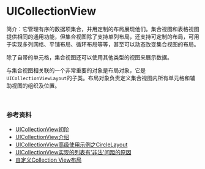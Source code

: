 # UICollectionView

简介：它管理有序的数据项集合，并用定制的布局展现他们。集合视图和表格视图提供相同的通用功能，但集合视图除了支持单列布局，还支持可定制的布局，可用于实现多列网格、平铺布局、循环布局等等，甚至可以动态改变集合视图的布局。

除了自带的单元格，集合视图还可以使用其他类型的视图来展示数据。

与集合视图相关联的一个非常重要的对象是布局对象，它是`UICollectionViewLayout`的子类。布局对象负责定义集合视图内所有单元格和辅助视图的组织及位置。

<br>

### 参考资料
	
* [UICollectionView初阶](http://blog.csdn.net/u013604612/article/details/41408155)		
* [UICollectionView介绍](http://blog.csdn.net/eqera/article/details/8134986)
* [UICollectionView高级使用示例之CircleLayout](http://blog.csdn.net/eqera/article/details/8134994)
* [UICollectionView实现的列表有'非法'间距的原因](http://www.jianshu.com/p/dec430e81b92)
* [自定义Collection View布局](http://www.cocoachina.com/industry/20131122/7401.html)